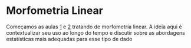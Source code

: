 # Morfometria Linear 
Começamos as aulas [1](Aula%201.pdf) e [2](Aula%202.pdf) tratando de morfometria linear. A ideia aqui é contextualizar seu uso ao longo do tempo e discutir sobre as abordagens estatísticas mais adequadas para esse tipo de dado
